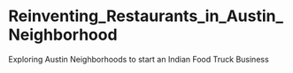 # Reinventing_Restaurants_in_Austin_Neighborhood
Exploring Austin Neighborhoods to start an Indian Food Truck Business
